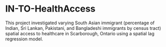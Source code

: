 # IN-TO-HealthAccess
This project investigated varying South Asian immigrant (percentage of Indian, Sri Lankan, Pakistani, and Bangladeshi immigrants by census tract) spatial access to healthcare in Scarborough, Ontario using a spatial lag regression model.
